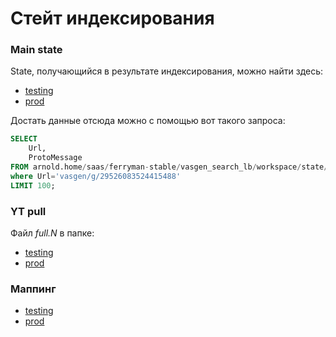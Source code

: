 # Стейт индексирования

### Main state
State, получающийся в результате индексирования, можно найти здесь: 
- [testing](https://yt.yandex-team.ru/arnold/navigation?path=//home/saas/ferryman-prestable/vasgen_search_lb/workspace/state/main)
- [prod](https://yt.yandex-team.ru/arnold/navigation?path=//home/saas/ferryman-stable/vasgen_search_lb/workspace/state/main)

Достать данные отсюда можно с помощью вот такого запроса:

```sql
SELECT
    Url,
    ProtoMessage
FROM arnold.home/saas/ferryman-stable/vasgen_search_lb/workspace/state/main
where Url='vasgen/g/29526083524415488'
LIMIT 100;
```

### YT pull <a name="yt-pull"></a>
Файл _full.N_ в папке: 
- [testing](https://yt.yandex-team.ru/arnold/navigation?path=//home/saas/ferryman-prestable/vasgen_search_lb/ytpull)
- [prod](https://yt.yandex-team.ru/arnold/navigation?path=//home/saas/ferryman-stable/vasgen_search_lb/ytpull)

### Маппинг
- [testing](https://ydb.yandex-team.ru/db/ydb-ru-prestable/home/lesser-daemon/mydb/browser/general/mapping)
- [prod](https://ydb.yandex-team.ru/db/ydb-ru/verticals/production/vs_saas/browser/general/mapping)
